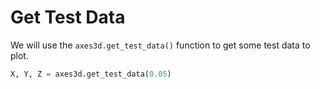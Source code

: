 # Get Test Data

We will use the `axes3d.get_test_data()` function to get some test data to plot.

```python
X, Y, Z = axes3d.get_test_data(0.05)
```
